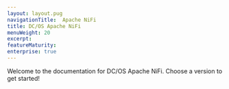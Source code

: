 ```yaml
---
layout: layout.pug
navigationTitle:  Apache NiFi
title: DC/OS Apache NiFi
menuWeight: 20
excerpt:
featureMaturity:
enterprise: true
---
```


Welcome to the documentation for DC/OS Apache NiFi. Choose a version to get started!
